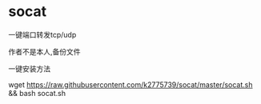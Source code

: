 # socat
一键端口转发tcp/udp


作者不是本人,备份文件

一键安装方法

wget https://raw.githubusercontent.com/k2775739/socat/master/socat.sh && bash socat.sh
